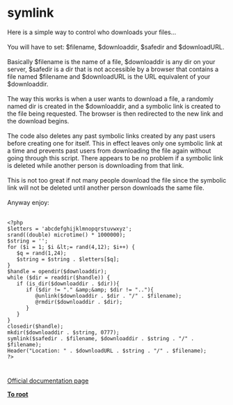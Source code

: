 # symlink



Here is a simple way to control who downloads your files...<br><br>You will have to set: $filename, $downloaddir, $safedir and $downloadURL.<br><br>Basically $filename is the name of a file, $downloaddir is any dir on your server, $safedir is a dir that is not accessible by a browser that contains a file named $filename and $downloadURL is the URL equivalent of your $downloaddir.<br><br>The way this works is when a user wants to download a file, a randomly named dir is created in the $downloaddir, and a symbolic link is created to the file being requested.  The browser is then redirected to the new link and the download begins.<br><br>The code also deletes any past symbolic links created by any past users before creating one for itself.  This in effect leaves only one symbolic link at a time and prevents past users from downloading the file again without going through this script.  There appears to be no problem if a symbolic link is deleted while another person is downloading from that link.<br><br>This is not too great if not many people download the file since the symbolic link will not be deleted until another person downloads the same file. <br><br>Anyway enjoy:<br><br>

```
<?php
$letters = 'abcdefghijklmnopqrstuvwxyz';
srand((double) microtime() * 1000000);
$string = '';
for ($i = 1; $i &lt;= rand(4,12); $i++) {
   $q = rand(1,24);
   $string = $string . $letters[$q];
}
$handle = opendir($downloaddir);
while ($dir = readdir($handle)) {
   if (is_dir($downloaddir . $dir)){
      if ($dir != "." &amp;&amp; $dir != ".."){
         @unlink($downloaddir . $dir . "/" . $filename);
         @rmdir($downloaddir . $dir);
      }
   }
}
closedir($handle);
mkdir($downloaddir . $string, 0777);
symlink($safedir . $filename, $downloaddir . $string . "/" . $filename);
Header("Location: " . $downloadURL . $string . "/" . $filename);
?>
```
  

#

[Official documentation page](https://www.php.net/manual/en/function.symlink.php)

**[To root](/README.md)**